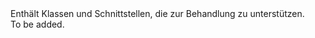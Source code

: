 <Namespace Name="Microsoft.WindowsAzure.MediaServices.Client.TransientFaultHandling">
  <Docs>
    <summary>Enthält Klassen und Schnittstellen, die zur Behandlung zu unterstützen.</summary> 
    <remarks>To be added.</remarks>
  </Docs>
</Namespace>
